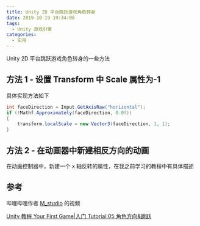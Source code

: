 ```yaml
---
title: Unity 2D 平台跳跃游戏角色转身
date: 2019-10-19 19:34:08
tags:
  - Unity 游戏引擎
categories:
  - 实用
---
```


Unity 2D 平台跳跃游戏角色转身的一些方法

<!--more-->

## 方法 1 - 设置 Transform 中 Scale 属性为-1

具体实现方法如下

```csharp
int faceDirection = Input.GetAxisRaw("horizontal");
if (!Mathf.Approximately(faceDirection, 0.0f))
{
    transform.localScale = new Vector3(faceDirection, 1, 1);
}
```

## 方法 2 - 在动画器中新建相反方向的动画

在动画控制器中，新建一个 x 轴反转的属性，在我之前学习的教程中有具体描述

## 参考

哔哩哔哩作者 [M_studio](https://space.bilibili.com/370283072/) 的视频

[Unity 教程 Your First Game|入门 Tutorial:05 角色方向&跳跃](https://www.bilibili.com/video/BV154411f7Pa)
